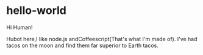 # hello-world

Hi Human!

Hubot here,I like node.js andCoffeescript(That's what I'm made of).
I've had tacos on the moon and find them far superior to Earth tacos.

